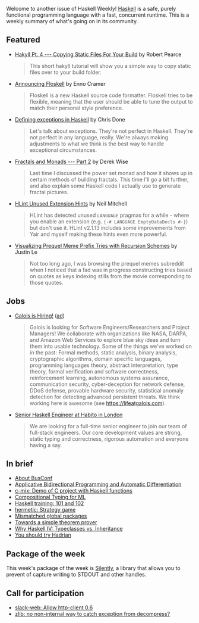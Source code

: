 Welcome to another issue of Haskell Weekly!
[Haskell](https://www.haskell.org) is a safe, purely functional programming language with a fast, concurrent runtime.
This is a weekly summary of what's going on in its community.

## Featured

-   [Hakyll Pt. 4 --- Copying Static Files For Your Build](https://robertwpearce.com/hakyll-pt-4-copying-static-files-for-your-build.html) by Robert Pearce

    > This short hakyll tutorial will show you a simple way to copy static files over to your build folder.

-   [Announcing Floskell](https://memfrob.de/posts/announcing-floskell/) by Enno Cramer

    > Floskell is a new Haskell source code formatter. Floskell tries to be flexible, meaning that the user should be able to tune the output to match their personal style preference.

-   [Defining exceptions in Haskell](https://www.fpcomplete.com/blog/defining-exceptions-in-haskell) by Chris Done

    > Let's talk about exceptions. They're not perfect in Haskell. They're not perfect in any language, really. We're always making adjustments to what we think is the best way to handle exceptional circumstances.

-   [Fractals and Monads --- Part 2](https://dkwise.wordpress.com/2019/01/30/fractals-and-monads-part-2/) by Derek Wise

    > Last time I discussed the power set monad and how it shows up in certain methods of building fractals. This time I'll go a bit further, and also explain some Haskell code I actually use to generate fractal pictures.

-   [HLint Unused Extension Hints](https://neilmitchell.blogspot.com/2019/01/hlint-unused-extension-hints.html) by Neil Mitchell

    > HLint has detected unused `LANGUAGE` pragmas for a while - where you enable an extension (e.g. `{-# LANGUAGE EmptyDataDecls #-}`) but don't use it. HLint v2.1.13 includes some improvements from Yair and myself making these hints even more powerful.

-   [Visualizing Prequel Meme Prefix Tries with Recursion Schemes](https://blog.jle.im/entry/tries-with-recursion-schemes.html) by Justin Le

    > Not too long ago, I was browsing the prequel memes subreddit when I noticed that a fad was in progress constructing tries based on quotes as keys indexing stills from the movie corresponding to those quotes.

## Jobs

-   [Galois is Hiring!](https://workforcenow.adp.com/jobs/apply/posting.html?client=galois&ccId=19000101_000001&type=MP&lang=en_US) ([ad](https://haskellweekly.news/advertising.html))

    > Galois is looking for Software Engineers/Researchers and Project Managers! We collaborate with organizations like NASA, DARPA, and Amazon Web Services to explore blue sky ideas and turn them into usable technology. Some of the things we've worked on in the past: Formal methods, static analysis, binary analysis, cryptographic algorithms, domain specific languages, programming languages theory, abstract interpretation, type theory, formal verification and software correctness, reinforcement learning, autonomous systems assurance, communication security, cyber-deception for network defense, DDoS defense, provable hardware security, statistical anomaly detection for detecting advanced persistent threats. We think working here is awesome (see <https://lifeatgalois.com>).

-   [Senior Haskell Engineer at Habito in London](https://functional.works-hub.com/jobs/senior-haskell-engineer-london-united-kingdom-98704)

    > We are looking for a full-time senior engineer to join our team of full-stack engineers. Our core development values are strong, static typing and correctness, rigorous automation and everyone having a say.

## In brief

-   [About BusConf](https://www.tpflug.me/2019/01/28/about-busconf/)
-   [Applicative Bidirectional Programming and Automatic Differentiation](http://www.philipzucker.com/bidirectional-applicative-programming-and-automatic-differentation/)
-   [c-mix: Demo of C project with Haskell functions](https://github.com/begriffs/c-mix/tree/d509128d6d1a54d9c6a35b7baf8f52759ff42ad9)
-   [Compositional Typing for ML](https://hydraz.semi.works/posts/2019-01-28.html)
-   [Haskell training: 101 and 102](https://github.com/google/haskell-trainings/tree/a14f9f922b5cc46bc04b96203c688ddbe5ad1fc7)
-   [hermetic: Strategy game](https://github.com/seagreen/hermetic/tree/727381714c956a385c3968ea2a84ce9ecbf8c2d9)
-   [Mismatched global packages](https://www.snoyman.com/blog/2019/01/mismatched-global-packages)
-   [Towards a simple theorem prover](https://medium.com/@maiavictor/towards-a-simple-theorem-prover-5005a1e66a6f)
-   [Why Haskell IV: Typeclasses vs. Inheritance](https://mmhaskell.com/blog/2019/1/28/why-haskell-iv-typeclasses-vs-inheritance)
-   [You should try Hadrian](https://blogs.ncl.ac.uk/andreymokhov/you-should-try-hadrian/)

## Package of the week

This week's package of the week is [Silently](https://hackage.haskell.org/package/silently-1.2.5),
a library that allows you to prevent of capture writing to STDOUT and other handles.

## Call for participation

-   [slack-web: Allow http-client 0.6](https://github.com/jpvillaisaza/slack-web/issues/72)
-   [zlib: no non-internal way to catch exception from decompress?](https://github.com/haskell/zlib/issues/9)
